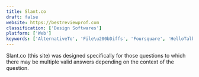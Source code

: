 ```yaml
---
title: Slant.co
draft: false 
website: https://bestreviewprof.com
classification: ['Design Softwares']
platform: ['Web']
keywords: ['AlternativeTo', 'File\u200bDiffs', 'Foursquare', 'HelloTalk', 'HiNative', 'Mastodon', 'Quora', 'Reddit', 'Stack Overflow Careers', 'TOPAttack', 'What If HQ', 'Yahoo! Answers']
---
```

Slant.co (this site) was designed specifically for those questions to which there may be multiple valid answers depending on the context of the question.